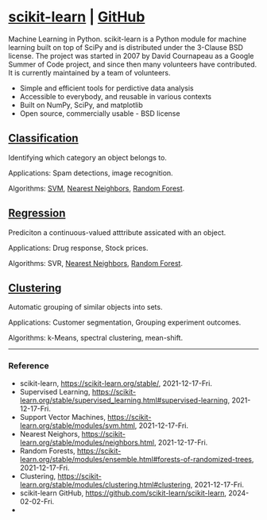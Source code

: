 # [scikit-learn](https://scikit-learn.org/stable/) | [GitHub](https://github.com/scikit-learn/scikit-learn)

Machine Learning in Python. scikit-learn is a Python module for machine learning built on top of SciPy and is distributed under the 3-Clause BSD license. The project was started in 2007 by David Cournapeau as a Google Summer of Code project, and since then many volunteers have contributed. It is currently maintained by a team of volunteers.

- Simple and efficient tools for perdictive data analysis
- Accessible to everybody, and reusable in various contexts
- Built on NumPy, SciPy, and matplotlib
- Open source, commercially usable - BSD license

## [Classification](https://scikit-learn.org/stable/supervised_learning.html#supervised-learning)

Identifying which category an object belongs to.

Applications: Spam detections, image recognition.

Algorithms: [SVM](https://scikit-learn.org/stable/modules/svm.html), [Nearest Neighbors](https://scikit-learn.org/stable/modules/neighbors.html), [Random Forest](https://scikit-learn.org/stable/modules/ensemble.html#forests-of-randomized-trees).

## [Regression](https://scikit-learn.org/stable/supervised_learning.html#supervised-learning)

Prediciton a continuous-valued atttribute assicated with an object.

Applications: Drug response, Stock prices.

Algorithms: SVR, [Nearest Neighbors](https://scikit-learn.org/stable/modules/neighbors.html), [Random Forest](https://scikit-learn.org/stable/modules/ensemble.html#forests-of-randomized-trees). 

## [Clustering](https://scikit-learn.org/stable/modules/clustering.html#clustering)

Automatic grouping of similar objects into sets.

Applications: Customer segmentation, Grouping experiment outcomes.

Algorithms: k-Means, spectral clustering, mean-shift.

---

### Reference
- scikit-learn, https://scikit-learn.org/stable/, 2021-12-17-Fri.
- Supervised Learning, https://scikit-learn.org/stable/supervised_learning.html#supervised-learning, 2021-12-17-Fri.
- Support Vector Machines, https://scikit-learn.org/stable/modules/svm.html, 2021-12-17-Fri.
- Nearest Neighors, https://scikit-learn.org/stable/modules/neighbors.html, 2021-12-17-Fri.
- Random Forests, https://scikit-learn.org/stable/modules/ensemble.html#forests-of-randomized-trees, 2021-12-17-Fri.
- Clustering, https://scikit-learn.org/stable/modules/clustering.html#clustering, 2021-12-17-Fri.
- scikit-learn GitHub, https://github.com/scikit-learn/scikit-learn, 2024-02-02-Fri.
- 
